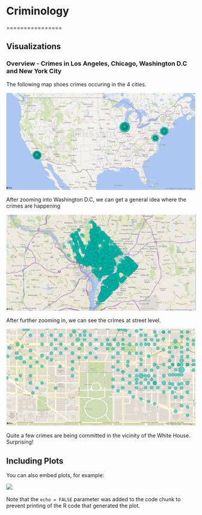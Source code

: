 # Criminology
================

## Visualizations

### Overview - Crimes in Los Angeles, Chicago, Washington D.C and New York City

The following map shoes crimes occuring in the 4 cities.

![](https://github.com/sachalrana/Criminology/blob/master/viz/FullMap.PNG)

After zooming into Washington D.C, we can get a general idea where the
crimes are happening

![](viz/Crimes-DC.png)

After further zooming in, we can see the crimes at street level.

![](viz/Crimes-DC_Detailed.png)

Quite a few crimes are being committed in the vicinity of the White
House. Surprising\!

## Including Plots

You can also embed plots, for example:

![](Info_files/figure-gfm/pressure-1.png)<!-- -->

Note that the `echo = FALSE` parameter was added to the code chunk to
prevent printing of the R code that generated the plot.
